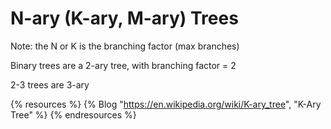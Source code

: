 # N-ary (K-ary, M-ary) Trees

Note: the N or K is the branching factor (max branches)

Binary trees are a 2-ary tree, with branching factor = 2

2-3 trees are 3-ary

{% resources %}
  {% Blog "https://en.wikipedia.org/wiki/K-ary_tree", "K-Ary Tree" %}
{% endresources %}
